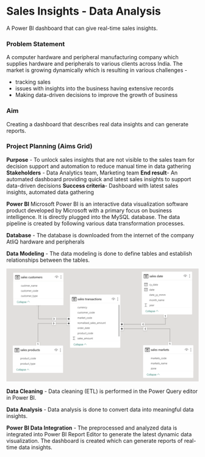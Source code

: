 # Sales Insights - Data Analysis
 A Power BI dashboard that can give real-time sales insights. 

 ### Problem Statement
 A computer hardware and peripheral manufacturing company which supplies hardware and peripherals to various clients across India. The market is growing dynamically which is resulting in various challenges - 
 * tracking sales
 * issues with insights into the business having extensive records 
 * Making data-driven decisions to improve the growth of business
   
 ### Aim 
 Creating a dashboard that describes real data insights and can generate reports.

 ### Project Planning (Aims Grid)
**Purpose** - To unlock sales insights that are not visible to the sales team for decision support and automation to reduce manual time in data gathering
**Stakeholders** - Data Analytics team, Marketing team
**End result**- An automated dashboard providing quick and latest sales insights to support data-driven decisions
**Success criteria**- Dashboard with latest sales insights, automated data gathering

 **Power BI**
 Microsoft Power BI is an interactive data visualization software product developed by Microsoft with a primary focus on business intelligence. It is directly plugged into the MySQL database. The data pipeline is created by following various data transformation processes.
 
 **Database** - The database is downloaded from the internet of the company AtliQ hardware and peripherals

 **Data Modeling** - The data modeling is done to define tables and establish relationships between the tables.

 ![MODEL_VIEW](https://github.com/CHINMAY02CS/Sales-Insights---Data-Analysis/blob/main/Model.png)

 **Data Cleaning** - Data cleaning (ETL) is performed in the Power Query editor in Power BI.
 
 **Data Analysis** - Data analysis is done to convert data into meaningful data insights.
 
 **Power BI Data Integration** - The preprocessed and analyzed data is integrated into Power BI Report Editor to generate the latest dynamic data visualization. The dashboard is created which can generate reports of real-time data insights.
 


 
